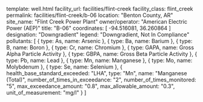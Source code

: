 template: well.html
facility_url: facilities/flint-creek
facility_class: flint_creek
permalink: facilities/flint-creek/b-06
location: "Benton County, AR"
site_name: "Flint Creek Power Plant"
owner/operator: "American Electric Power (AEP)"
title: "B-06"
coordinates: [
  -94.516081,
  36.260864
]
designation: "Downgradient"
legend: "Downgradient, Not In Compliance"
pollutants: [
  {
    type: As,
    name: Arsenic
  },
  {
    type: Ba,
    name: Barium
  },
  {
    type: B,
    name: Boron
  },
  {
    type: Cr,
    name: Chromium
  },
  {
    type: GAPA,
    name: Gross Alpha Particle Activity
  },
  {
    type: GBPA,
    name: Gross Beta Particle Activity
  },
  {
    type: Pb,
    name: Lead
  },
  {
    type: Mn,
    name: Manganese
  },
  {
    type: Mo,
    name: Molybdenum
  },
  {
    type: Se,
    name: Selenium
  },
  {
  health_base_standard_exceeded: "LHA",
  type: "Mn",
  name: "Manganese (Total)",
  number_of_times_in_exceedance: "2",
  number_of_times_monitored: "5",
  max_exceedance_amount: "0.8",
  max_allowable_amount: "0.3",
  unit_of_measurement: "mg/l"
  }
]
